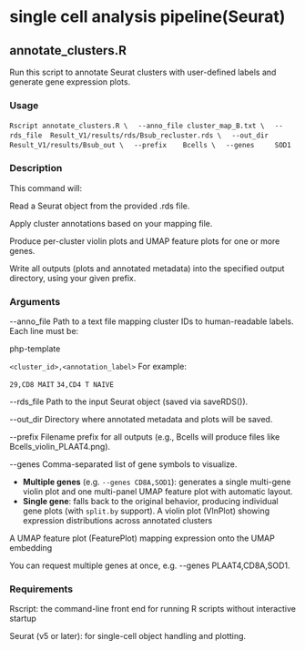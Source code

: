 # single cell analysis pipeline(Seurat)
## annotate_clusters.R

Run this script to annotate Seurat clusters with user-defined labels and generate gene expression plots.

### Usage
`Rscript annotate_clusters.R \`
`  --anno_file cluster_map_B.txt \`
`  --rds_file  Result_V1/results/rds/Bsub_recluster.rds \`
`  --out_dir   Result_V1/results/Bsub_out \`
`  --prefix    Bcells \`
`  --genes     SOD1`

### Description
This command will:

Read a Seurat object from the provided .rds file.

Apply cluster annotations based on your mapping file.

Produce per-cluster violin plots and UMAP feature plots for one or more genes.

Write all outputs (plots and annotated metadata) into the specified output directory, using your given prefix.

### Arguments
--anno_file
Path to a text file mapping cluster IDs to human-readable labels. Each line must be:

php-template

`<cluster_id>,<annotation_label>`
For example:

`29,CD8 MAIT`
`34,CD4 T NAIVE`

--rds_file
Path to the input Seurat object (saved via saveRDS()).

--out_dir
Directory where annotated metadata and plots will be saved.

--prefix
Filename prefix for all outputs (e.g., Bcells will produce files like Bcells_violin_PLAAT4.png).

--genes
Comma-separated list of gene symbols to visualize.  
  - **Multiple genes** (e.g. `--genes CD8A,SOD1`): generates a single multi-gene violin plot and one multi-panel UMAP feature plot  with automatic layout.  
  - **Single gene**: falls back to the original behavior, producing individual gene plots (with `split.by` support).
A violin plot (VlnPlot) showing expression distributions across annotated clusters 

A UMAP feature plot (FeaturePlot) mapping expression onto the UMAP embedding 

You can request multiple genes at once, e.g. --genes PLAAT4,CD8A,SOD1.

### Requirements
Rscript: the command-line front end for running R scripts without interactive startup 

Seurat (v5 or later): for single-cell object handling and plotting.